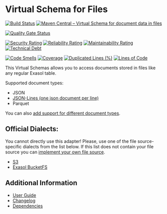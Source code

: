 # Virtual Schema for Files

[![Build Status](https://github.com/exasol/virtual-schema-common-document-files/actions/workflows/ci-build.yml/badge.svg)](https://github.com/exasol/virtual-schema-common-document-files/actions/workflows/ci-build.yml)
[![Maven Central – Virtual Schema for document data in files](https://img.shields.io/maven-central/v/com.exasol/virtual-schema-common-document-files)](https://search.maven.org/artifact/com.exasol/virtual-schema-common-document-files)

[![Quality Gate Status](https://sonarcloud.io/api/project_badges/measure?project=com.exasol%3Avirtual-schema-common-document-files&metric=alert_status)](https://sonarcloud.io/dashboard?id=com.exasol%3Avirtual-schema-common-document-files)

[![Security Rating](https://sonarcloud.io/api/project_badges/measure?project=com.exasol%3Avirtual-schema-common-document-files&metric=security_rating)](https://sonarcloud.io/dashboard?id=com.exasol%3Avirtual-schema-common-document-files)
[![Reliability Rating](https://sonarcloud.io/api/project_badges/measure?project=com.exasol%3Avirtual-schema-common-document-files&metric=reliability_rating)](https://sonarcloud.io/dashboard?id=com.exasol%3Avirtual-schema-common-document-files)
[![Maintainability Rating](https://sonarcloud.io/api/project_badges/measure?project=com.exasol%3Avirtual-schema-common-document-files&metric=sqale_rating)](https://sonarcloud.io/dashboard?id=com.exasol%3Avirtual-schema-common-document-files)
[![Technical Debt](https://sonarcloud.io/api/project_badges/measure?project=com.exasol%3Avirtual-schema-common-document-files&metric=sqale_index)](https://sonarcloud.io/dashboard?id=com.exasol%3Avirtual-schema-common-document-files)

[![Code Smells](https://sonarcloud.io/api/project_badges/measure?project=com.exasol%3Avirtual-schema-common-document-files&metric=code_smells)](https://sonarcloud.io/dashboard?id=com.exasol%3Avirtual-schema-common-document-files)
[![Coverage](https://sonarcloud.io/api/project_badges/measure?project=com.exasol%3Avirtual-schema-common-document-files&metric=coverage)](https://sonarcloud.io/dashboard?id=com.exasol%3Avirtual-schema-common-document-files)
[![Duplicated Lines (%)](https://sonarcloud.io/api/project_badges/measure?project=com.exasol%3Avirtual-schema-common-document-files&metric=duplicated_lines_density)](https://sonarcloud.io/dashboard?id=com.exasol%3Avirtual-schema-common-document-files)
[![Lines of Code](https://sonarcloud.io/api/project_badges/measure?project=com.exasol%3Avirtual-schema-common-document-files&metric=ncloc)](https://sonarcloud.io/dashboard?id=com.exasol%3Avirtual-schema-common-document-files)

This Virtual Schemas allows you to access documents stored in files like any regular Exasol table.

Supported document types:

* JSON
* [JSON-Lines (one json document per line)](https://jsonlines.org/)
* Parquet

You can also [add support for different document types](doc/user_guide/document_type_plugin_development_guide.md).

## Official Dialects:

You cannot directly use this adapter!
Please, use one of the file source-specific dialects from the list below. If this list does not contain your file source you can [implement your own file source](doc/user_guide/dialect_development_guide.md).

* [S3](https://github.com/exasol/s3-document-files-virtual-schema/)
* [Exasol BucketFS](https://github.com/exasol/bucketfs-document-files-virtual-schema/)

## Additional Information

* [User Guide](doc/user_guide/user_guide.md)
* [Changelog](doc/changes/changelog.md)
* [Dependencies](dependencies.md)